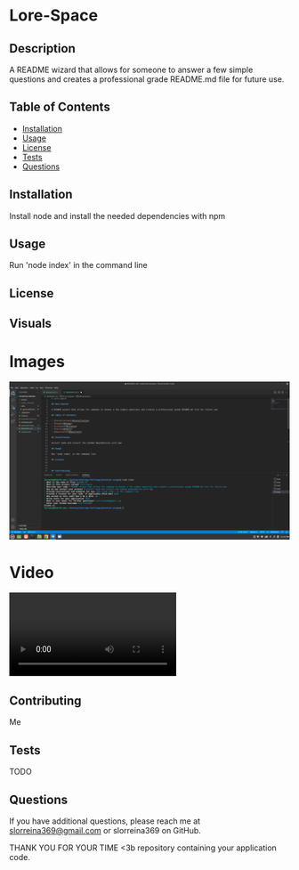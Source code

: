 # Lore-Space 

## Description

A README wizard that allows for someone to answer a few simple questions and creates a professional grade README.md file for future use.

## Table of Contents

* [Installation](#Installation)
* [Usage](#Usage)
* [License](#License)
* [Tests](#Tests)
* [Questions](#Questions)

## Installation

Install node and install the needed dependencies with npm

## Usage

Run 'node index' in the command line

## License


## Visuals

# Images
![Screenshot](./assets/images/README-screenshot.png)

# Video
![Screen Recording](./assets/images/potential-enigma-video.webm)

## Contributing 

Me

## Tests

TODO

## Questions

If you have additional questions, please reach me at slorreina369@gmail.com or slorreina369 on GitHub.

THANK YOU FOR YOUR TIME <3b repository containing your application code.


